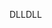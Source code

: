 <span data-ttu-id="96f15-101">DLL</span><span class="sxs-lookup"><span data-stu-id="96f15-101">DLL</span></span>